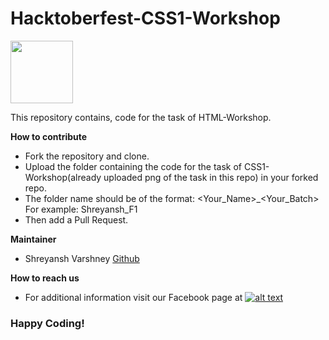 # Hacktoberfest-CSS1-Workshop

<img src="https://developers.google.com/community/dsc/images/dsc_lockup.png" height="100px">

This repository contains, code for the task of HTML-Workshop.

**How to contribute**

 - Fork the repository and clone.
 - Upload the folder containing the code for the task of CSS1-Workshop(already uploaded png of the task in this repo) in your forked repo.
 - The folder name should be of the format: <Your_Name>_<Your_Batch>    For example: Shreyansh_F1
 - Then add a Pull Request.
 
**Maintainer**
- Shreyansh Varshney [Github](https://github.com/shreyanshvarshney/)

**How to reach us**
- For additional information visit our Facebook page at 
[![alt text][2.2]][2]

[2.2]: http://i.imgur.com/fep1WsG.png (http://www.facebook.com/dscjiitnoida/)

[2]: http://www.facebook.com/dscjiitnoida/




### Happy Coding!
